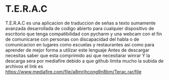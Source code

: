 # T.E.R.A.C
T.E.R.A.C es una aplicacion de traduccion de señas a texto sumamente avanzada desarrollada de codigo abierto para cualquier dispositivo de escritorio
que tenga compatibilidad con pycharm y una webcam con el fin de comunicarse con personas con discapacidad del habla o de comunicacion en lugares como escuelas y restaurantes
asi como para aprender de mejor forma a utilizar este lenguaje 
Antes de descargar necesitas saber que esta comprimido asi que necesitarar winrar
Y la descarga sera por mediafire debido a que github limita mucho la subida de archivos el link es https://www.mediafire.com/file/a8mrjhcong9n8bm/Terac.rar/file
